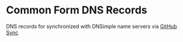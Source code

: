 Common Form DNS Records
=======================

DNS records for synchronized with DNSimple name servers via [GitHub Sync](https://support.dnsimple.com/articles/github-sync/)
